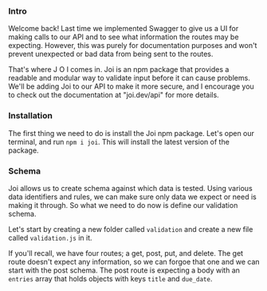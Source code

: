 ### Intro
Welcome back! Last time we implemented Swagger 
to give us a UI for making calls to our API and 
to see what information the routes may be expecting.
However, this was purely for documentation purposes
and won't prevent unexpected or bad data from being
sent to the routes.

That's where J O I comes in. Joi is an npm package 
that provides a readable and modular way to validate
input before it can cause problems. We'll be adding Joi
to our API to make it more secure, and I encourage you
to check out the documentation at "joi.dev/api" for more details.

### Installation
The first thing we need to do is install the Joi npm package.
Let's open our terminal, and run `npm i joi`. This will install
the latest version of the package.

### Schema
Joi allows us to create schema against which data is tested.
Using various data identifiers and rules, we can make sure only
data we expect or need is making it through. So what we need to do now
is define our validation schema.

Let's start by creating a new folder called `validation` and create a new file called `validation.js` in it.

If you'll recall, we have four routes; a get, post, put, and delete. The get route doesn't expect any information, so we can forgoe that one and we can start with the post schema. The post route is expecting a body with an `entries` array that holds objects with keys `title` and `due_date`.